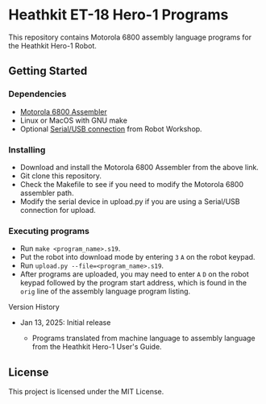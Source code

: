 # Heathkit ET-18 Hero-1 Programs

This repository contains Motorola 6800 assembly language programs for the Heathkit Hero-1 Robot.

## Getting Started

### Dependencies

* [Motorola 6800 Assembler](https://github.com/JimInCA/motorola-6800-assembler)
* Linux or MacOS with GNU make
* Optional [Serial/USB connection](https://www.robotworkshop.com/robotweb/?page_id=401https:/) from Robot Workshop.

### Installing

* Download and install the Motorola 6800 Assembler from the above link.
* Git clone this repository.
* Check the Makefile to see if you need to modify the Motorola 6800 assembler path.
* Modify the serial device in upload.py if you are using a Serial/USB connection for upload.

### Executing programs

* Run `make <program_name>.s19`.
* Put the robot into download mode by entering `3` `A` on the robot keypad.
* Run `upload.py --file=<program_name>.s19`.
* After programs are uploaded, you may need to enter `A` `D` on the robot keypad followed by the program start address, which is found in the `orig` line of the assembly language program listing.

Version History

* Jan 13, 2025: Initial release

  * Programs translated from machine language to assembly language from the Heathkit Hero-1 User's Guide.

## License

This project is licensed under the MIT License.
